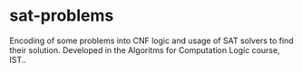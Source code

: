 # sat-problems
Encoding of some problems into CNF logic and usage of SAT solvers to find their solution. Developed in the Algoritms for Computation Logic course, IST..
